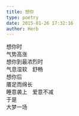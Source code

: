 ```yaml
---  
title: 想你  
type: poetry  
date: 2015-01-26 17:32:16  
author: Herb    
---  
```

想你时  
气势高涨  
想你到最浓烈时  
气息湿软　舒畅  
想你后  
餍足而绵长  
睡意袭上　爱意不减  
于是  
大梦一场